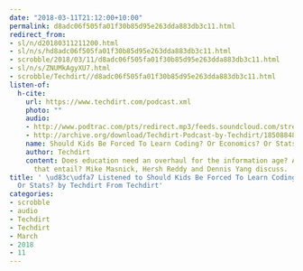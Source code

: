 ```yaml
---
date: "2018-03-11T21:12:00+10:00"
permalink: d8adc06f505fa01f30b85d95e263dda883db3c11.html
redirect_from:
- sl/n/d20180311211200.html
- sl/n/s/hd8adc06f505fa01f30b85d95e263dda883db3c11.html
- scrobble/2018/03/11/d8adc06f505fa01f30b85d95e263dda883db3c11.html
- sl/n/s/ZNUMkAgyXU7.html
- scrobble/Techdirt//d8adc06f505fa01f30b85d95e263dda883db3c11.html
listen-of:
  h-cite:
    url: https://www.techdirt.com/podcast.xml
    photo: ""
    audio:
    - http://www.podtrac.com/pts/redirect.mp3/feeds.soundcloud.com/stream/185088480-techdirt-should-kids-be-forced-to-learn-coding-or-economics-or-stats.mp3
    - http://archive.org/download/Techdirt-Podcast-by-Techdirt/185088480-techdirt-should-kids-be-forced-to-learn-coding-or-economics-or-stats.mp3
    name: Should Kids Be Forced To Learn Coding? Or Economics? Or Stats?
    author: Techdirt
    content: Does education need an overhaul for the information age? And what would
      that entail? Mike Masnick, Hersh Reddy and Dennis Yang discuss.
title: ' \ud83c\udfa7 Listened to Should Kids Be Forced To Learn Coding? Or Economics?
  Or Stats? by Techdirt From Techdirt'
categories:
- scrobble
- audio
- Techdirt
- Techdirt
- March
- 2018
- 11
---
```

